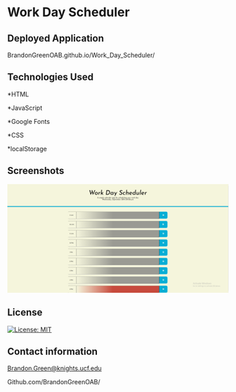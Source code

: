 # Work Day Scheduler

## Deployed Application
BrandonGreenOAB.github.io/Work_Day_Scheduler/

## Technologies Used

*HTML

*JavaScript

*Google Fonts

*CSS

*localStorage

## Screenshots

![screenshot of site](./assets/screenshot.PNG)

## License 

[![License: MIT](https://img.shields.io/badge/License-MIT-yellow.svg)](https://opensource.org/licenses/MIT)

## Contact information

Brandon.Green@knights.ucf.edu

Github.com/BrandonGreenOAB/


